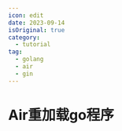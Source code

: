 ```yaml
---
icon: edit
date: 2023-09-14
isOriginal: true
category:
  - tutorial
tag:
  - golang
  - air
  - gin
---
```


<!-- more -->

# Air重加载go程序
